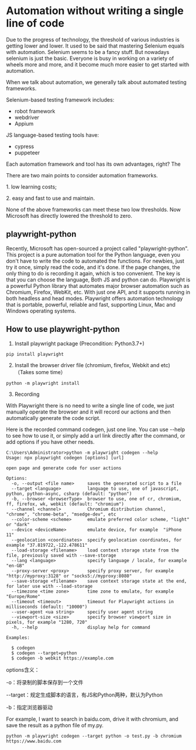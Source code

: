 # Automation without writing a single line of code
<p>Due to the progress of technology, the threshold of various industries is getting lower and lower.
It used to be said that mastering Selenium equals with automation. Selenium seems to be a fancy stuff. But  nowadays selenium is just the basic. Everyone is busy in working on a variety of wheels more and more, and it become much more easier to get started with automation.
</p>
<p>When we talk about automation, we generally talk about automated testing frameworks.
</p>
<p>
Selenium-based testing framework includes:</p>

 - robot framework
 - webdriver
 - Appium
<p>JS language-based testing tools have:  </p>
 
 - cypress
 - puppeteer
<p>Each automation framework and tool has its own advantages, right? The 
</p>
<p>There are two main points to consider automation frameworks. </p>
<p>1. low learning costs; </p>
<p>2. easy and fast to use and maintain.</p>
None of the above frameworks can meet these two low thresholds. 
Now Microsoft has directly lowered the threshold to zero.

## playwright-python 
Recently, Microsoft has open-sourced a project called "playwright-python". 
This project is a pure automation tool for the Python language, even you don't have to write the code to automated the functions. 
For newbies, just try it once, simply read the code, and it's done.
If the page changes, the only thing to do is recording it again, which is too convenient. The key is that you can choose the language, Both JS and python can do.
Playwright is a powerful Python library that automates major browser automation such as Chromium, Firefox, WebKit, etc. 
With just one API, and it supports running in both headless and head modes.
Playwright offers automation technology that is portable, powerful, reliable and fast, supporting Linux, Mac and Windows operating systems.

## How to use playwright-python
1. Install playwright package (Precondition: Python3.7+)
```
pip install playwright
```
2. Install the browser driver file (chromium, firefox, Webkit and etc)                                                                                                                                                                                                                                                         （Takes some time）
```
python -m playwright install
```
3. Recording
<p>
With Playwright there is no need to write a single line of code, 
we just manually operate the browser and it will record our actions 
and then automatically generate the code script.

Here is the recorded command codegen, just one line. 
You can use --help to see how to use it, 
or simply add a url link directly after the command, 
or add options if you have other needs.</p>
```
C:\Users\Administrator>python -m playwright codegen --help
Usage: npx playwright codegen [options] [url]

open page and generate code for user actions

Options:
  -o, --output <file name>     saves the generated script to a file
  --target <language>          language to use, one of javascript, python, python-async, csharp (default: "python")
  -b, --browser <browserType>  browser to use, one of cr, chromium, ff, firefox, wk, webkit (default: "chromium")
  --channel <channel>          Chromium distribution channel, "chrome", "chrome-beta", "msedge-dev", etc
  --color-scheme <scheme>      emulate preferred color scheme, "light" or "dark"
  --device <deviceName>        emulate device, for example  "iPhone 11"
  --geolocation <coordinates>  specify geolocation coordinates, for example "37.819722,-122.478611"
  --load-storage <filename>    load context storage state from the file, previously saved with --save-storage
  --lang <language>            specify language / locale, for example "en-GB"
  --proxy-server <proxy>       specify proxy server, for example "http://myproxy:3128" or "socks5://myproxy:8080"
  --save-storage <filename>    save context storage state at the end, for later use with --load-storage
  --timezone <time zone>       time zone to emulate, for example "Europe/Rome"
  --timeout <timeout>          timeout for Playwright actions in milliseconds (default: "10000")
  --user-agent <ua string>     specify user agent string
  --viewport-size <size>       specify browser viewport size in pixels, for example "1280, 720"
  -h, --help                   display help for command

Examples:

  $ codegen
  $ codegen --target=python
  $ codegen -b webkit https://example.com
```
<p>options含义：</p>
<p>-o：将录制的脚本保存到一个文件</p>
<p>--target：规定生成脚本的语言，有JS和Python两种，默认为Python</p>
<p>-b：指定浏览器驱动</p>
<p>For example, I want to search in baidu.com, drive it with chromium, 
and save the result as a python file of my.py.</p>

```
python -m playwright codegen --target python -o test.py -b chromium https://www.baidu.com
```